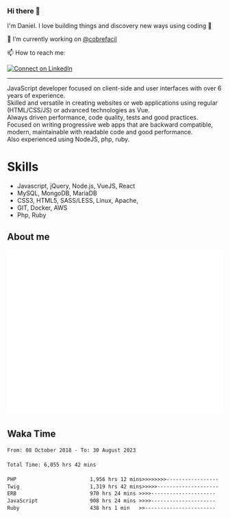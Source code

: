 ### Hi there 👋

I'm Daniel. I love building things and discovery new ways using coding :raised_hands: 

🔭 I’m currently working on [@cobrefacil](https://www.cobrefacil.com.br/)

📫 How to reach me:

[![Connect on LinkedIn](https://img.shields.io/badge/--linkedin?label=LinkedIn&logo=LinkedIn&style=social)](https://www.linkedin.com/in/daniel-cerverizzo/)

---

JavaScript developer focused on client-side and user interfaces with over 6 years of experience.  
Skilled and versatile in creating websites or web applications using regular (HTML/CSS/JS) or advanced technologies as Vue.  
Always driven performance, code quality, tests and good practices.  
 Focused on writing progressive web apps that are backward compatible, modern, maintainable with readable code and good performance.  
Also experienced using NodeJS, php, ruby. 


# Skills

 - Javascript, jQuery, Node.js, VueJS, React
 - MySQL, MongoDB, MariaDB    
 - CSS3, HTML5, SASS/LESS,  Linux, Apache,
 - GIT, Docker, AWS
 - Php, Ruby

## About me

![Metrics](/github-metrics.svg)

## Waka Time

<!--START_SECTION:waka-->

```txt
From: 08 October 2018 - To: 30 August 2023

Total Time: 6,055 hrs 42 mins

PHP                        1,956 hrs 12 mins>>>>>>>>-----------------   32.30 %
Twig                       1,319 hrs 42 mins>>>>>--------------------   21.79 %
ERB                        970 hrs 24 mins >>>>---------------------   16.02 %
JavaScript                 908 hrs 24 mins >>>>---------------------   15.00 %
Ruby                       438 hrs 1 min   >>-----------------------   07.23 %
```

<!--END_SECTION:waka-->

